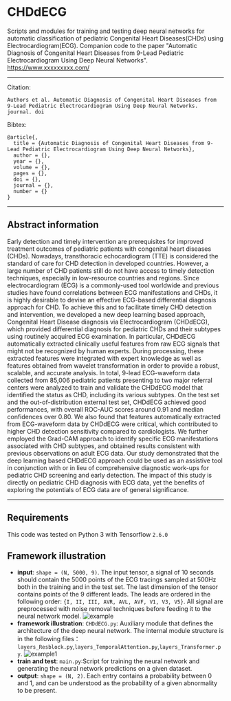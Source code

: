 # CHDdECG
Scripts and modules for training and testing deep neural networks for  automatic classification of pediatric Congenital Heart Diseases(CHDs) using Electrocardiogram(ECG).
Companion code to the paper "Automatic Diagnosis of Congenital Heart Diseases from 9-Lead Pediatric Electrocardiogram Using Deep Neural Networks".
https://www.xxxxxxxxx.com/

--------------------

Citation:
```
Authors et al. Automatic Diagnosis of Congenital Heart Diseases from 9-Lead Pediatric Electrocardiogram Using Deep Neural Networks.
journal. doi
```

Bibtex:
```
@article{,
  title = {Automatic Diagnosis of Congenital Heart Diseases from 9-Lead Pediatric Electrocardiogram Using Deep Neural Networks},
  author = {},
  year = {},
  volume = {},
  pages = {},
  doi = {},
  journal = {},
  number = {}
}
```
--------------------

## Abstract information
  Early detection and timely intervention are prerequisites for improved treatment outcomes of pediatric patients with congenital
heart diseases (CHDs). Nowadays, transthoracic echocardiogram (TTE) is considered the standard of care for CHD detection
in developed countries. However, a large number of CHD patients still do not have access to timely detection techniques,
especially in low-resource countries and regions. Since electrocardiogram (ECG) is a commonly-used tool worldwide and
previous studies have found correlations between ECG manifestations and CHDs, it is highly desirable to devise an effective
ECG-based differential diagnosis approach for CHD. To achieve this and to facilitate timely CHD detection and intervention, we
developed a new deep learning based approach, Congenital Heart Disease diagnosis via Electrocardiogram (CHDdECG),
which provided differential diagnosis for pediatric CHDs and their subtypes using routinely acquired ECG examination. In
particular, CHDdECG automatically extracted clinically useful features from raw ECG signals that might not be recognized by
human experts. During processing, these extracted features were integrated with expert knowledge as well as features obtained
from wavelet transformation in order to provide a robust, scalable, and accurate analysis. In total, 9-lead ECG-waveform
data collected from 85,006 pediatric patients presenting to two major referral centers were analyzed to train and validate the
CHDdECG model that identified the status as CHD, including its various subtypes. On the test set and the out-of-distribution
external test set, CHDdECG achieved good performances, with overall ROC-AUC scores around 0.91 and median confidences
over 0.80. We also found that features automatically extracted from ECG-waveform data by CHDdECG were critical, which
contributed to higher CHD detection sensitivity compared to cardiologists. We further employed the Grad-CAM approach to
identify specific ECG manifestations associated with CHD subtypes, and obtained results consistent with previous observations
on adult ECG data. Our study demonstrated that the deep learning based CHDdECG approach could be used as an assistive
tool in conjunction with or in lieu of comprehensive diagnostic work-ups for pediatric CHD screening and early detection. The
impact of this study is directly on pediatric CHD diagnosis with ECG data, yet the benefits of exploring the potentials of ECG
data are of general significance.

--------------------
## Requirements

This code was tested on Python 3 with Tensorflow `2.6.0`

## Framework illustration

- **input**: `shape = (N, 5000, 9)`. The input tensor, a signal of 10 seconds should contain the 5000 points of the ECG tracings sampled at 500Hz both in the training and in the test set. The last dimension of the tensor contains points of the 9 different leads. The leads are ordered in the following order: `{I, II, III, AVR, AVL, AVF, V1, V3, V5}`. All signal are preprocessed with noise removal techniques before feeding it to the neural network model. 
![example](https://github.com/shuaih720/CHDdECG/blob/main/Figures/ECG%20example.png)
- **framework illustration**: ``CHDdECG.py``: Auxiliary module that defines the architecture of the deep neural network. The internal module structure is in the following files：``layers_Resblock.py``,``layers_TemporalAttention.py``,``layers_Transformer.py``.
![example1](https://github.com/shuaih720/CHDdECG/blob/main/Figures/An%20illustration%20of%20the%20deep%20learning%20based%20model.png)
- **train and test**: ``main.py``:Script for training the neural network and generating the neural network predictions on a given dataset.
- **output**: `shape = (N, 2)`. Each entry contains a probability between 0 and 1, and can be understood as the probability of a given abnormality to be present.
